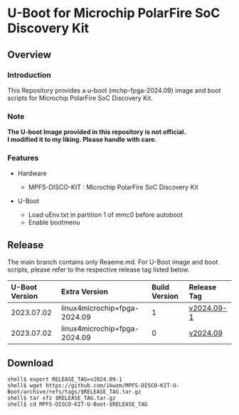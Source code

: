 U-Boot for Microchip PolarFire SoC Discovery Kit
====================================================================================

Overview
------------------------------------------------------------------------------------

### Introduction

This Repository provides a u-boot (mchp-fpga-2024.09) image and boot scripts for Microchip PolarFire SoC Discovery Kit.

### Note

**The U-boot Image provided in this repository is not official.**    
**I modified it to my liking. Please handle with care.**    

### Features

* Hardware
  + MPFS-DISCO-KIT : Microchip PolarFire SoC Discovery Kit

* U-Boot
  + Load uEnv.txt in partition 1 of mmc0 before autoboot
  + Enable bootmenu

Release
------------------------------------------------------------------------------------

The main branch contains only Reaeme.md.
For U-Boot image and boot scripts, please refer to the respective release tag listed below.

| U-Boot Version |    Extra Version             | Build Version | Release Tag |
|:---------------|:-----------------------------|:--------------|:------------|
| 2023.07.02     | linux4microchip+fpga-2024.09 | 1             | [v2024.09-1](https://github.com/ikwzm/MPFS-DISCO-KIT-U-Boot/tree/v2024.09-1) |
| 2023.07.02     | linux4microchip+fpga-2024.09 | 0             | [v2024.09](https://github.com/ikwzm/MPFS-DISCO-KIT-U-Boot/tree/v2024.09) |

Download
------------------------------------------------------------------------------------

```console
shell$ export RELEASE_TAG=v2024.09-1
shell$ wget https://github.com/ikwzm/MPFS-DISCO-KIT-U-Boot/archive/refs/tags/$RELEASE_TAG.tar.gz
shell$ tar xfz $RELEASE_TAG.tar.gz
shell$ cd MPFS-DISCO-KIT-U-Boot-$RELEASE_TAG
```

